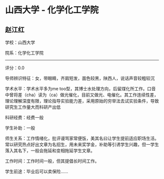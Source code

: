 # 山西大学 - 化学化工学院

## 赵江红

学校：山西大学

院系：化学化工学院

* * *

评分：0.0

导师辨识特征：女，带眼睛，齐肩短发，面色较黑，陕西人，说话声音较粗较沉

学术水平：学术水平多为me too型，其博士水处理方向，后留煤化所工作。口音中曾将差（cha）读为（ca）做光催化，目前又做光、电催化。其工作连续性差，理论理解深度有限，理论指导实验能力差，采用原始的穷举法去试实验条件，导致研究生工作量大而科研产出低

科研经费：经费一般

学生补助：一般

师生关系：工作情绪化，批评谩骂家常便饭，美其名曰让学生提前适应职场生活。常以研究热点好出文章为名招生，用未来奖学金，补助等引诱学生兴趣，但一学生落入其名下，一般会拖延和变相拖延学生文章。

工作时间：工作时间一般，但其提倡长时间工作。

学生前途：毕业后可以卖保险……